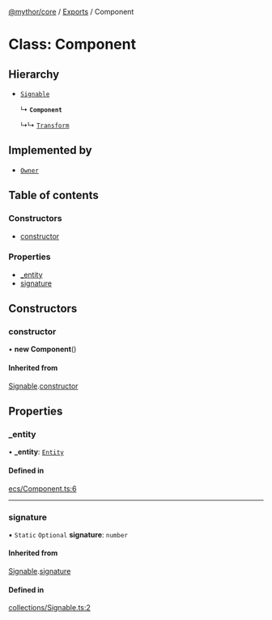 [@mythor/core](../README.md) / [Exports](../modules.md) / Component

# Class: Component

## Hierarchy

- [`Signable`](Signable.md)

  ↳ **`Component`**

  ↳↳ [`Transform`](Transform.md)

## Implemented by

- [`Owner`](Owner.md)

## Table of contents

### Constructors

- [constructor](Component.md#constructor)

### Properties

- [\_entity](Component.md#_entity)
- [signature](Component.md#signature)

## Constructors

### constructor

• **new Component**()

#### Inherited from

[Signable](Signable.md).[constructor](Signable.md#constructor)

## Properties

### \_entity

• **\_entity**: [`Entity`](Entity.md)

#### Defined in

[ecs/Component.ts:6](https://github.com/desaintvincent/mythor/blob/701fd16/packages/core/src/ecs/Component.ts#L6)

___

### signature

▪ `Static` `Optional` **signature**: `number`

#### Inherited from

[Signable](Signable.md).[signature](Signable.md#signature)

#### Defined in

[collections/Signable.ts:2](https://github.com/desaintvincent/mythor/blob/701fd16/packages/core/src/collections/Signable.ts#L2)
